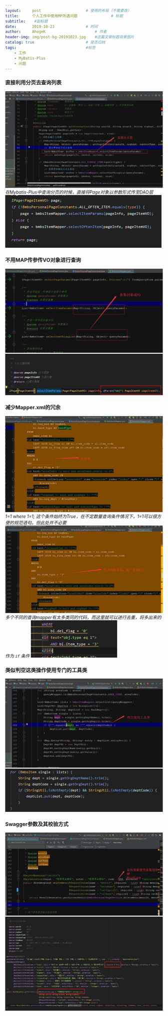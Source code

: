 ```yaml
---
layout:     post                    # 使用的布局（不需要改）
title:      个人工作中使用MP所遇问题               # 标题 
subtitle:    #副标题
date:       2019-10-23              # 时间
author:     AhogeK                      # 作者
header-img: img/post-bg-20191023.jpg    #这篇文章标题背景图片
catalog: true                       # 是否归档
tags:                               #标签
    - 工作
    - MyBatis-Plus
    - 问题
---
```


### 直接利用分页去查询列表
![pageSelect](/img/img-20191023-1.png)
*在Mybatis-Plus中查询分页的时候，直接将Page对象以参数形式传至DAO层*
![pageSelect](/img/img-20191023-2.png)

### 不用MAP传参传VO对象进行查询
![voDao](/img/img-20191023-3.png)
![voDao](/img/img-20191023-4.png)

### 减少Mapper.xml的冗余
![mapper](/img/img-20191023-5.png)
*1=1 where 1=1; 这个条件始终为True，在不定数量查询条件情况下，1=1可以很方便的规范语句。但此处并不必要*
![mapper](/img/img-20191023-6.png)
*多个不同的查询mapper有太多类同的代码，而这里就可以进行去重，将多出来的作为 ``if`` 条件*
![mapperResult](/img/img-20191023-7.PNG)

### 类似判空这类操作使用专门的工具类
![stringUtil](/img/img-201910238-8.png)
![stringUtil](/img/img-20191023-9.PNG)

### Swagger参数及其校验方式
![swager](/img/img-20191023-10.png)
![swager](/img/img-20191023-11.png)

